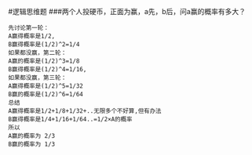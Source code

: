 #逻辑思维题
###两个人投硬币，正面为赢，a先，b后，问a赢的概率有多大？


```
先讨论第一轮：
A赢得概率是1/2,
B赢得概率是(1/2)^2=1/4
如果都没赢，第二轮：
A赢的概率是(1/2)^3=1/8
B赢得概率是(1/2)^4=1/16,
如果都没赢，第三轮：
A赢得概率是(1/2)^5=1/32
B赢的概率是(1/2)^6=1/64
总结
A赢得概率是1/2+1/8+1/32+..无限多个不好算,但有办法
B赢得概率是1/4+1/16+1/64..=1/2×A的概率
所以
A赢的概率为 2/3
B赢的概率为 1/3
```


